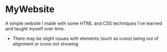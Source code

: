 # MyWebsite
A simple website I made with some HTML and CSS techniques I've learned and taught myself over time.
- There may be slight issues with elements (such as icons) being out of alignment or icons not showing
